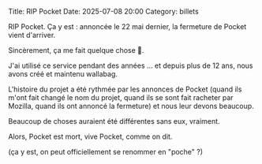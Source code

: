 Title: RIP Pocket
Date: 2025-07-08 20:00
Category: billets

RIP Pocket. Ça y est : annoncée le 22 mai dernier, la fermeture de Pocket vient d'arriver.

Sincèrement, ça me fait quelque chose 🥲.

J'ai utilisé ce service pendant des années ... et depuis plus de 12 ans, nous avons créé et maintenu wallabag.

L'histoire du projet a été rythmée par les annonces de Pocket (quand ils m'ont fait changé le nom du projet, quand ils se sont fait racheter par Mozilla, quand ils ont annoncé la fermeture) et nous leur devons beaucoup.

Beaucoup de choses auraient été différentes sans eux, vraiment.

Alors, Pocket est mort, vive Pocket, comme on dit.

(ça y est, on peut officiellement se renommer en "poche" ?)
